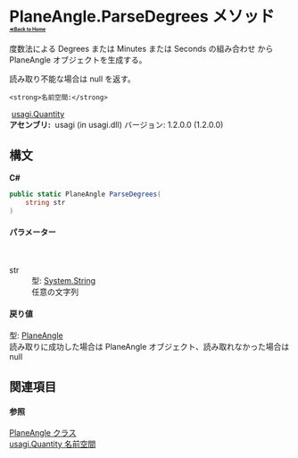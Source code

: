 # PlaneAngle.ParseDegrees メソッド <div style="font-size:30%"><a href="https://github.com/usagi/usagi.cs/blob/master/docs/Home.md">≪Back to Home</a></div> 

度数法による Degrees または Minutes または Seconds の組み合わせ から PlaneAngle オブジェクトを生成する。 

読み取り不能な場合は null を返す。


    <strong>名前空間:</strong>
&nbsp;<a href="N_usagi_Quantity.md">usagi.Quantity</a><br /><strong>アセンブリ:</strong>
&nbsp;usagi (in usagi.dll) バージョン: 1.2.0.0 (1.2.0.0)

## 構文

**C#**<br />
``` C#
public static PlaneAngle ParseDegrees(
	string str
)
```


#### パラメーター
&nbsp;<dl><dt>str</dt><dd>型: <a href="http://msdn2.microsoft.com/ja-jp/library/s1wwdcbf" target="_blank">System.String</a><br />任意の文字列</dd></dl>

#### 戻り値
型: <a href="T_usagi_Quantity_PlaneAngle.md">PlaneAngle</a><br />読み取りに成功した場合は PlaneAngle オブジェクト、読み取れなかった場合は null

## 関連項目


#### 参照
<a href="T_usagi_Quantity_PlaneAngle.md">PlaneAngle クラス</a><br /><a href="N_usagi_Quantity.md">usagi.Quantity 名前空間</a><br />